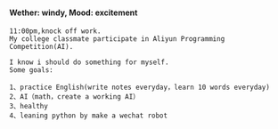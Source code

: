 #### Wether: windy,  Mood: excitement

	11:00pm,knock off work.
	My college classmate participate in Aliyun Programming Competition(AI).

	I know i should do something for myself.
	Some goals:

	1、practice English(write notes everyday，learn 10 words everyday)
	2、AI（math，create a working AI）
	3、healthy
	4、leaning python by make a wechat robot

	
